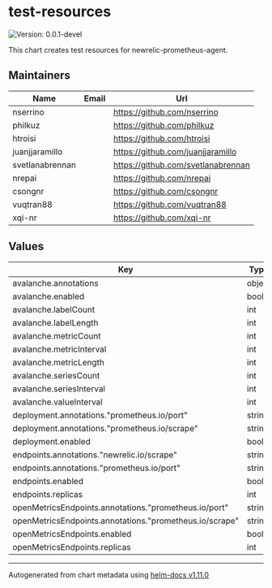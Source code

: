 # test-resources

![Version: 0.0.1-devel](https://img.shields.io/badge/Version-0.0.1--devel-informational?style=flat-square)

This chart creates test resources for newrelic-prometheus-agent.

## Maintainers

| Name | Email | Url |
| ---- | ------ | --- |
| nserrino |  | <https://github.com/nserrino> |
| philkuz |  | <https://github.com/philkuz> |
| htroisi |  | <https://github.com/htroisi> |
| juanjjaramillo |  | <https://github.com/juanjjaramillo> |
| svetlanabrennan |  | <https://github.com/svetlanabrennan> |
| nrepai |  | <https://github.com/nrepai> |
| csongnr |  | <https://github.com/csongnr> |
| vuqtran88 |  | <https://github.com/vuqtran88> |
| xqi-nr |  | <https://github.com/xqi-nr> |

## Values

| Key | Type | Default | Description |
|-----|------|---------|-------------|
| avalanche.annotations | object | `{}` |  |
| avalanche.enabled | bool | `true` |  |
| avalanche.labelCount | int | `2` |  |
| avalanche.labelLength | int | `5` |  |
| avalanche.metricCount | int | `5` |  |
| avalanche.metricInterval | int | `500` |  |
| avalanche.metricLength | int | `5` |  |
| avalanche.seriesCount | int | `1` |  |
| avalanche.seriesInterval | int | `500` |  |
| avalanche.valueInterval | int | `10` |  |
| deployment.annotations."prometheus.io/port" | string | `"80"` |  |
| deployment.annotations."prometheus.io/scrape" | string | `"true"` |  |
| deployment.enabled | bool | `true` |  |
| endpoints.annotations."newrelic.io/scrape" | string | `"true"` |  |
| endpoints.annotations."prometheus.io/port" | string | `"80"` |  |
| endpoints.enabled | bool | `true` |  |
| endpoints.replicas | int | `1` |  |
| openMetricsEndpoints.annotations."prometheus.io/port" | string | `"8000"` |  |
| openMetricsEndpoints.annotations."prometheus.io/scrape" | string | `"true"` |  |
| openMetricsEndpoints.enabled | bool | `true` |  |
| openMetricsEndpoints.replicas | int | `1` |  |

----------------------------------------------
Autogenerated from chart metadata using [helm-docs v1.11.0](https://github.com/norwoodj/helm-docs/releases/v1.11.0)
